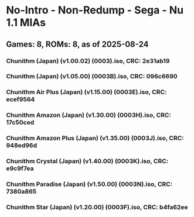 # No-Intro - Non-Redump - Sega - Nu 1.1 MIAs
## Games: 8, ROMs: 8, as of 2025-08-24

### Chunithm (Japan) (v1.00.02) (0003).iso, CRC: 2e31ab19
### Chunithm (Japan) (v1.05.00) (0003B).iso, CRC: 096c6690
### Chunithm Air Plus (Japan) (v1.15.00) (0003E).iso, CRC: ecef9564
### Chunithm Amazon (Japan) (v1.30.00) (0003H).iso, CRC: 17c50ced
### Chunithm Amazon Plus (Japan) (v1.35.00) (0003J).iso, CRC: 948ed96d
### Chunithm Crystal (Japan) (v1.40.00) (0003K).iso, CRC: e9c9f7ea
### Chunithm Paradise (Japan) (v1.50.00) (0003N).iso, CRC: 7380a865
### Chunithm Star (Japan) (v1.20.00) (0003F).iso, CRC: b4fa62ee
